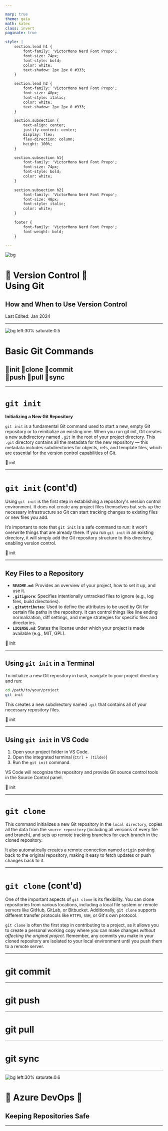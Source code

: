 ```yaml
---

marp: true
theme: gaia
math: katex
class: invert
paginate: true

style: |
    section.lead h1 {
        font-family: 'VictorMono Nerd Font Propo';
        font-size: 74px;
        font-style: bold;
        color: white;
        text-shadow: 2px 2px 0 #333;
    }

    section.lead h2 {
        font-family: 'VictorMono Nerd Font Propo';
        font-size: 48px;
        font-style: italic;
        color: white;
        text-shadow: 2px 2px 0 #333;
    }

    section.subsection {        
        text-align: center;
        justify-content: center;
        display: flex;
        flex-direction: column;
        height: 100%;
    }

    section.subsection h1{
        font-family: 'VictorMono Nerd Font Propo';
        font-size: 74px;
        font-style: bold;
        color: white;
    }

    section.subsection h2{
        font-family: 'VictorMono Nerd Font Propo';
        font-size: 48px;
        font-style: italic;
        color: white;
    }

    footer {
        font-family: 'VictorMono Nerd Font Propo';
        font-weight: bold;
    }

---
```


<!-- _paginate: skip -->
<!-- _class: lead -->

![bg](thomas-griesbeck-BS-Uxe8wU5Y-unsplash.jpg)

# &#xe5fb; Version Control &#xF02A2;<br> Using Git

## How and When to Use Version Control

<footer>Last Edited: Jan 2024</footer>

---

<!-- _class: subsection invert -->

![bg left:30% saturate:0.5](adam-vradenburg-sWAAhaoVuko-unsplash.jpg)

# Basic Git Commands

## &#xF401;init &#xEB3E;clone &#xEAFC;commit <br> &#xF403;push &#xEA64;pull  &#xEA77;sync

---

# `git init`

**Initializing a New Git Repository**

`git init` is a fundamental Git command used to start a new, empty Git repository or to reinitialize an existing one. When you run git init, Git creates a new subdirectory named `.git` in the root of your project directory. This `.git` directory contains all the metadata for the new repository — this metadata includes subdirectories for objects, refs, and template files, which are essential for the version control capabilities of Git.

<footer> &#xF401; init </footer>

---

# `git init` (cont'd)

Using `git init` is the first step in establishing a repository's version control environment. It does not create any project files themselves but sets up the necessary infrastructure so Git can start tracking changes to existing files or new files you add.

It’s important to note that `git init` is a safe command to run: it won't overwrite things that are already there. If you run `git init` in an existing directory, it will simply add the Git repository structure to this directory, enabling version control.

<footer> &#xF401; init </footer>

---

## Key Files to a Repository

- **`README.md`**: Provides an overview of your project, how to set it up, and use it.
- **`.gitignore`**: Specifies intentionally untracked files to ignore (e.g., log files, build directories).
- **`.gitattributes`**: Used to define the attributes to be used by Git for certain file paths in the repository. It can control things like line ending normalization, diff settings, and merge strategies for specific files and directories.
- **`LICENSE.md`**: States the license under which your project is made available (e.g., MIT, GPL).

<footer> &#xF401; init </footer>

---

## Using `git init` in a Terminal

To initialize a new Git repository in bash, navigate to your project directory and run:

```bash
cd /path/to/your/project
git init
```

This creates a new subdirectory named `.git` that contains all of your necessary repository files.

<footer> &#xF401; init </footer>

---

## Using `git init` in VS Code

1. Open your project folder in VS Code.
2. Open the integrated terminal (`Ctrl + (tilde)`)
3. Run the `git init` command.


VS Code will recognize the repository and provide Git source control tools in the Source Control panel.

<footer> &#xF401; init </footer>

---

# `git clone`

This command initializes a new Git repository in the `local directory`, copies all the data from the `source repository` (including all versions of every file and branch), and sets up remote tracking branches for each branch in the cloned repository.

It also automatically creates a remote connection named `origin` pointing back to the original repository, making it easy to fetch updates or push changes back to it.

---

# `git clone` (cont'd)

One of the important aspects of `git clone` is its flexibility. You can clone repositories from various locations, including a local file system or remote servers like GitHub, GitLab, or Bitbucket. Additionally, `git clone` supports different transfer protocols like `HTTPS`, `SSH`, or Git's own protocol.

`git clone` is often the first step in contributing to a project, as it allows you to create a personal working copy where you can make changes _without affecting the original project_. Remember, any commits you make in your cloned repository are isolated to your local environment until you push them to a remote server.



---

# git commit

---

# git push

---

# git pull

---

# git sync

---

<!-- _class: subsection invert -->

![bg left:30% saturate:0.6](geranimo-qzgN45hseN0-unsplash.jpg)

# &#xEBD8; Azure DevOps &#xEBE8;

## Keeping Repositories Safe

---
